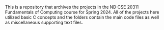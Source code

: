 This is a repository that archives the projects in the ND CSE 20311 Fundamentals of Computing course for Spring 2024. All of the projects here utilized basic C concepts and the folders contain the main code files as well as miscellaneous supporting text files.  